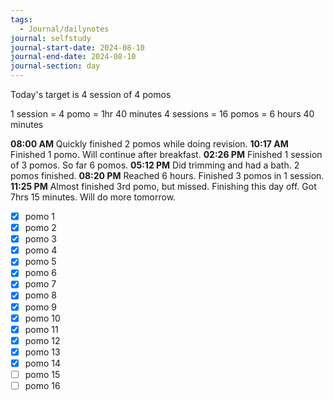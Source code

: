 ```yaml
---
tags:
  - Journal/dailynotes
journal: selfstudy
journal-start-date: 2024-08-10
journal-end-date: 2024-08-10
journal-section: day
---
```

Today's target is 4 session of 4 pomos

1 session = 4 pomo = 1hr 40 minutes
4 sessions = 16 pomos = 6 hours 40 minutes

**08:00 AM** Quickly finished 2 pomos while doing revision.
**10:17 AM** Finished 1 pomo. Will continue after breakfast.
**02:26 PM** Finished 1 session of 3 pomos. So far 6 pomos.
**05:12 PM** Did trimming and had a bath. 2 pomos finished.
**08:20 PM** Reached 6 hours. Finished 3 pomos in 1 session.
**11:25 PM** Almost finished 3rd pomo, but missed. Finishing this day off. Got 7hrs 15 minutes. Will do more tomorrow.

- [x] pomo 1
- [x] pomo 2
- [x] pomo 3
- [x] pomo 4
- [x] pomo 5
- [x] pomo 6
- [x] pomo 7
- [x] pomo 8
- [x] pomo 9
- [x] pomo 10
- [x] pomo 11
- [x] pomo 12
- [x] pomo 13
- [x] pomo 14
- [ ] pomo 15
- [ ] pomo 16
